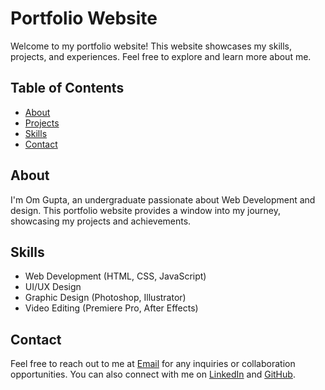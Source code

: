 # Portfolio Website


Welcome to my portfolio website! This website showcases my skills, projects, and experiences. Feel free to explore and learn more about me.

## Table of Contents

- [About](#about)
- [Projects](#projects)
- [Skills](#skills)
- [Contact](#contact)

## About

I'm Om Gupta, an undergraduate passionate about Web Development and design. This portfolio website provides a window into my journey, showcasing my projects and achievements.

## Skills

- Web Development (HTML, CSS, JavaScript)
- UI/UX Design
- Graphic Design (Photoshop, Illustrator)
- Video Editing (Premiere Pro, After Effects)

## Contact

Feel free to reach out to me at [Email](mailto:om.gupta@iitgn.ac.in) for any inquiries or collaboration opportunities. You can also connect with me on [LinkedIn](https://www.linkedin.com/in/hi-omgupta) and [GitHub](https://github.com/hiomgupta).

<!-- ## License

This project is licensed under the [MIT License](LICENSE). -->

